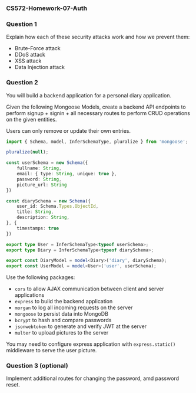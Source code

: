 ### CS572-Homework-07-Auth
### Question 1
Explain how each of these security attacks work and how we prevent them:
* Brute-Force attack
* DDoS attack
* XSS attack
* Data Injection attack
### Question 2
You will build a backend application for a personal diary application. 
  
Given the following Mongoose Models, create a backend API endpoints to perform signup + signin + all necessary routes to perform CRUD operations on the given entities. 
  
Users can only remove or update their own entries.
```typescript
import { Schema, model, InferSchemaType, pluralize } from 'mongoose';

pluralize(null);

const userSchema = new Schema({
    fullname: String,
    email: { type: String, unique: true },
    password: String,
    picture_url: String
})

const diarySchema = new Schema({
    user_id: Schema.Types.ObjectId,
    title: String,
    description: String,
}, {
    timestamps: true
})

export type User = InferSchemaType<typeof userSchema>;
export type Diary = InferSchemaType<typeof diarySchema>;

export const DiaryModel = model<Diary>('diary', diarySchema);
export const UserModel = model<User>('user', userSchema);
```
Use the following packages:
* `cors` to allow AJAX communication between client and server applications
* `express` to build the backend application
* `morgan` to log all incoming requests on the server
* `mongoose` to persist data into MongoDB
* `bcrypt` to hash and compare passwords
* `jsonwebtoken` to generate and verify JWT at the server
* `multer` to upload pictures to the server
  
You may need to configure express application with `express.static()` middleware to serve the user picture.
### Question 3 (optional)
Implement additional routes for changing the password, amd password reset.
